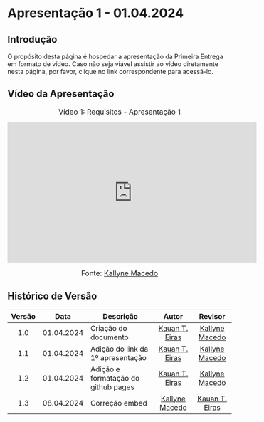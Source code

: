 # Apresentação 1 - 01.04.2024

## Introdução

O propósito desta página é hospedar a apresentação da Primeira Entrega em formato de vídeo. Caso não seja viável assistir ao vídeo diretamente nesta página, por favor, clique no link correspondente para acessá-lo.

## Vídeo da Apresentação

<center>

<font size="3"><p>Vídeo 1: Requisitos - Apresentação 1</p></font>
<iframe width="560" height="315" src="https://www.youtube.com/embed/Izkc9Wx-Y24?si=TN-f5nqUuHl6XQBL" title="YouTube video player" frameborder="0" allow="accelerometer; autoplay; clipboard-write; encrypted-media; gyroscope; picture-in-picture; web-share" referrerpolicy="strict-origin-when-cross-origin" allowfullscreen></iframe>

<font size="3"><p>Fonte: [Kallyne Macedo](https://github.com/kalipassos) </p></font>

</center>

## Histórico de Versão

| Versão | Data | Descrição | Autor | Revisor
|:------:|:----:|-----------|:-----:|:------:
| 1.0 | 01.04.2024 | Criação do documento | [Kauan T. Eiras](https://github.com/kauaneiras) | [Kallyne Macedo](https://github.com/kalipassos)
| 1.1 | 01.04.2024 | Adição do link da 1º apresentação | [Kauan T. Eiras](https://github.com/kauaneiras) | [Kallyne Macedo](https://github.com/kalipassos)
| 1.2 | 01.04.2024 | Adição e formatação do github pages | [Kauan T. Eiras](https://github.com/kauaneiras) | [Kallyne Macedo](https://github.com/kalipassos)
| 1.3 | 08.04.2024 | Correção embed | [Kallyne Macedo](https://github.com/kalipassos) | [Kauan T. Eiras](https://github.com/kauaneiras) 
